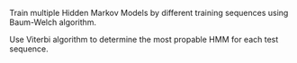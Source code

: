 Train multiple Hidden Markov Models by different training sequences using Baum-Welch algorithm.

Use Viterbi algorithm to determine the most propable HMM for each test sequence.
